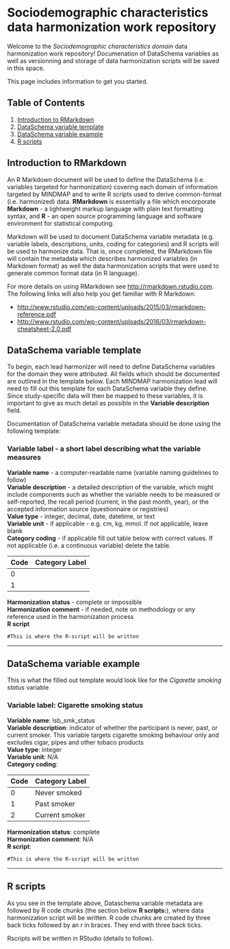 # Sociodemographic characteristics data harmonization work repository
Welcome to the *Sociodemographic characteristics domain* data harmonization work repository! Documenation of DataSchema variables as well as versionning and storage of data harmonization scripts will be saved in this space. 

This page includes information to get you started.

## Table of Contents
1. [Introduction to RMarkdown](#introduction-to-rmarkdown) 
2. [DataSchema variable template](#dataschema-variable-template)
3. [DataSchema variable example](#dataschema-variable-example)
4. [R scripts](#r-scripts)

 
## Introduction to RMarkdown
An R Markdown document will be used to define the DataSchema (i.e. variables targeted for harmonization) covering each domain of information targeted by MINDMAP and to write R scripts used to derive common-format (i.e. harmonized) data. **RMarkdown** is essentially a file which encorporate **Markdown** - a lightweight markup language with plain text formatting syntax, and **R** - an open source programming language and software environment for statistical computing.

Markdown will be used to document DataSchema variable metadata (e.g. variable labels, descriptions, units, coding for categories) and R scripts will be used to harmonize data. That is, once completed, the RMarkdown file will contain the metadata which describes harmonized variables (in Markdown format) as well the data harmonization scripts that were used to generate common format data (in R language).

For more details on using RMarkdown see <http://rmarkdown.rstudio.com>. The following links will also help you get familiar with R Markdown:
 - <http://www.rstudio.com/wp-content/uploads/2015/03/rmarkdown-reference.pdf>
 - <http://www.rstudio.com/wp-content/uploads/2016/03/rmarkdown-cheatsheet-2.0.pdf>
 

## **DataSchema variable template**  
To begin, each lead harmonizer will need to define DataSchema variables for the domain they were attributed. All fields which should be documented are outlined in the template below. Each MINDMAP harmonization lead will need to fill out this template for each DataSchema variable they define. Since study-specific data will then be mapped to these variables, it is important to give as much detail as possible in the **Variable description** field.

Documentation of DataSchema variable metadata should be done using the following template:

### **Variable label** -  a short label describing what the variable measures  
**Variable name** -  a computer-readable name (variable naming guidelines to follow)  
**Variable description**  - a detailed description of the variable, which might include components such as whether the variable needs to be measured or self-reported, the recall period (current, in the past month, year), or the accepted information source (questionnaire or registries)  
**Value type** - integer, decimal, date, datetime, or text   
**Variable unit** - if applicable - e.g. cm, kg, mmol. If not applicable, leave blank   
**Category coding** - if applicable fill out table below with correct values. If not applicable (i.e. a continuous variable) delete the table.  

**Code** | **Category Label**  
------------- | -------------
0 | 
1 | 

**Harmonization status** - complete or impossible  
**Harmonization comment** - if needed, note on methodology or any reference used in the harmonization process  
**R script**  
```{r, echo=TRUE}
#This is where the R-script will be written

```

****
## **DataSchema variable example**

This is what the filled out template would look like for the *Cigarette smoking status* variable
  
### **Variable label**: Cigarette smoking status  
**Variable name**: lsb_smk_status  
**Variable description**: indicator of whether the participant is never, past, or current smoker. This variable targets cigarette smoking behaviour only and excludes cigar, pipes and other tobaco products  
**Value type**: integer  
**Variable unit**: N/A  
**Category coding**:  

**Code** | **Category Label**  
------------- | -------------  
0 | Never smoked  
1 | Past smoker  
2 | Current smoker  

**Harmonization status**: complete  
**Harmonization comment**: N/A  
**R script**:  
```{r, echo=TRUE}
#This is where the R-script will be written

```
***

## R scripts

As you see in the template above, Dataschema variable metadata are followed by R code chunks (the section below **R scripts:**), where data harmonization script will be written. R code chunks are created by three back ticks followed by an r in braces. They end with three back ticks.

Rscripts will be written in RStudio (details to follow).

